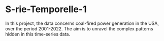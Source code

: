 # S-rie-Temporelle-1
In this project, the data concerns coal-fired power generation in the USA, over the period 2001-2022.  The aim is to unravel the complex patterns hidden in this time-series data.
